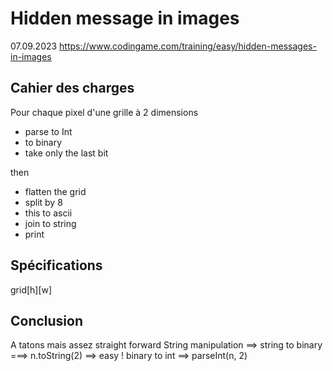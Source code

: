 # Hidden message in images

07.09.2023
https://www.codingame.com/training/easy/hidden-messages-in-images

## Cahier des charges

Pour chaque pixel d'une grille à 2 dimensions

-   parse to Int
-   to binary
-   take only the last bit

then

-   flatten the grid
-   split by 8
-   this to ascii
-   join to string
-   print

## Spécifications

grid[h][w]

## Conclusion

A tatons mais assez straight forward
String manipulation
==> string to binary ===> n.toString(2) ==> easy !
binary to int ==> parseInt(n, 2)
